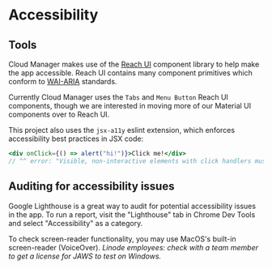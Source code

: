 # Accessibility

## Tools

Cloud Manager makes use of the [Reach UI](https://reach.tech/) component library to help make the app accessible. Reach UI contains many component primitives which conform to [WAI-ARIA](https://www.w3.org/TR/wai-aria-practices-1.2/) standards.

Currently Cloud Manager uses the `Tabs` and `Menu Button` Reach UI components, though we are interested in moving more of our Material UI components over to Reach UI.

This project also uses the `jsx-a11y` eslint extension, which enforces accessibility best practices in JSX code:

```jsx
<div onClick={() => alert("hi!")}>Click me!</div>
// ^^ error: "Visible, non-interactive elements with click handlers must have at least one keyboard listener."
```

## Auditing for accessibility issues

Google Lighthouse is a great way to audit for potential accessibility issues in the app. To run a report, visit the "Lighthouse" tab in Chrome Dev Tools and select "Accessibility" as a category.

To check screen-reader functionality, you may use MacOS's built-in screen-reader (VoiceOver). _Linode employees: check with a team member to get a license for JAWS to test on Windows._

